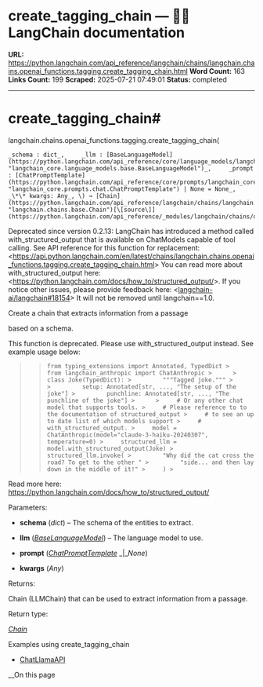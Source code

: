 # create_tagging_chain — 🦜🔗 LangChain  documentation

**URL:** https://python.langchain.com/api_reference/langchain/chains/langchain.chains.openai_functions.tagging.create_tagging_chain.html
**Word Count:** 163
**Links Count:** 199
**Scraped:** 2025-07-21 07:49:01
**Status:** completed

---

# create\_tagging\_chain\#

langchain.chains.openai\_functions.tagging.create\_tagging\_chain\(

    _schema : dict_,     _llm : [BaseLanguageModel](https://python.langchain.com/api_reference/core/language_models/langchain_core.language_models.base.BaseLanguageModel.html#langchain_core.language_models.base.BaseLanguageModel "langchain_core.language_models.base.BaseLanguageModel")_,     _prompt : [ChatPromptTemplate](https://python.langchain.com/api_reference/core/prompts/langchain_core.prompts.chat.ChatPromptTemplate.html#langchain_core.prompts.chat.ChatPromptTemplate "langchain_core.prompts.chat.ChatPromptTemplate") | None = None_,     _\*\* kwargs: Any_, \) → [Chain](https://python.langchain.com/api_reference/langchain/chains/langchain.chains.base.Chain.html#langchain.chains.base.Chain "langchain.chains.base.Chain")[\[source\]](https://python.langchain.com/api_reference/_modules/langchain/chains/openai_functions/tagging.html#create_tagging_chain)\#     

Deprecated since version 0.2.13: LangChain has introduced a method called with\_structured\_output that is available on ChatModels capable of tool calling. See API reference for this function for replacement: <<https://api.python.langchain.com/en/latest/chains/langchain.chains.openai_functions.tagging.create_tagging_chain.html>> You can read more about with\_structured\_output here: <<https://python.langchain.com/docs/how_to/structured_output/>>. If you notice other issues, please provide feedback here: <[langchain-ai/langchain\#18154](https://github.com/langchain-ai/langchain/discussions/18154)> It will not be removed until langchain==1.0.

Create a chain that extracts information from a passage     

based on a schema.

This function is deprecated. Please use with\_structured\_output instead. See example usage below:

>  >     from typing_extensions import Annotated, TypedDict >     from langchain_anthropic import ChatAnthropic >      >     class Joke(TypedDict): >         """Tagged joke.""" >      >         setup: Annotated[str, ..., "The setup of the joke"] >         punchline: Annotated[str, ..., "The punchline of the joke"] >      >     # Or any other chat model that supports tools. >     # Please reference to to the documentation of structured_output >     # to see an up to date list of which models support >     # with_structured_output. >     model = ChatAnthropic(model="claude-3-haiku-20240307", temperature=0) >     structured_llm = model.with_structured_output(Joke) >     structured_llm.invoke( >         "Why did the cat cross the road? To get to the other " >         "side... and then lay down in the middle of it!" >     ) >     

Read more here: <https://python.langchain.com/docs/how_to/structured_output/>

Parameters:     

  * **schema** \(_dict_\) – The schema of the entities to extract.

  * **llm** \([_BaseLanguageModel_](https://python.langchain.com/api_reference/core/language_models/langchain_core.language_models.base.BaseLanguageModel.html#langchain_core.language_models.base.BaseLanguageModel "langchain_core.language_models.base.BaseLanguageModel")\) – The language model to use.

  * **prompt** \([_ChatPromptTemplate_](https://python.langchain.com/api_reference/core/prompts/langchain_core.prompts.chat.ChatPromptTemplate.html#langchain_core.prompts.chat.ChatPromptTemplate "langchain_core.prompts.chat.ChatPromptTemplate") _|__None_\)

  * **kwargs** \(_Any_\)

Returns:     

Chain \(LLMChain\) that can be used to extract information from a passage.

Return type:     

[_Chain_](https://python.langchain.com/api_reference/langchain/chains/langchain.chains.base.Chain.html#langchain.chains.base.Chain "langchain.chains.base.Chain")

Examples using create\_tagging\_chain

  * [ChatLlamaAPI](https://python.langchain.com/docs/integrations/chat/llama_api/)

__On this page